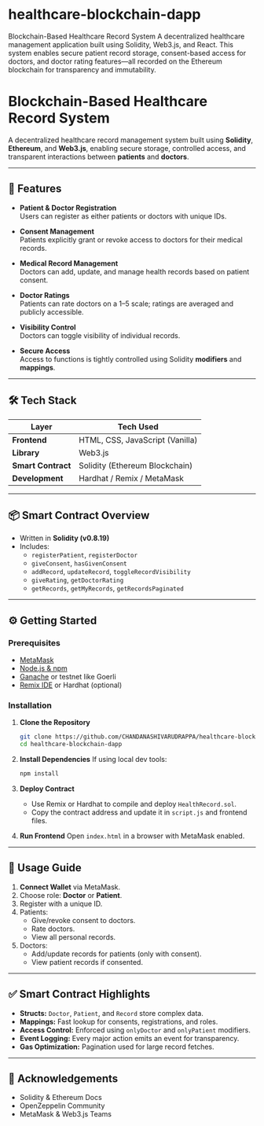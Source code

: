 # healthcare-blockchain-dapp
Blockchain-Based Healthcare Record System A decentralized healthcare management application built using Solidity, Web3.js, and React. This system enables secure patient record storage, consent-based access for doctors, and doctor rating features—all recorded on the Ethereum blockchain for transparency and immutability.


# Blockchain-Based Healthcare Record System

A decentralized healthcare record management system built using **Solidity**, **Ethereum**, and **Web3.js**, enabling secure storage, controlled access, and transparent interactions between **patients** and **doctors**.

---

## 🚀 Features

- **Patient & Doctor Registration**  
  Users can register as either patients or doctors with unique IDs.

- **Consent Management**  
  Patients explicitly grant or revoke access to doctors for their medical records.

- **Medical Record Management**  
  Doctors can add, update, and manage health records based on patient consent.

- **Doctor Ratings**  
  Patients can rate doctors on a 1–5 scale; ratings are averaged and publicly accessible.

- **Visibility Control**  
  Doctors can toggle visibility of individual records.

- **Secure Access**  
  Access to functions is tightly controlled using Solidity **modifiers** and **mappings**.

---

## 🛠 Tech Stack

| Layer         | Tech Used                           |
|---------------|-------------------------------------|
| **Frontend**  | HTML, CSS, JavaScript (Vanilla)     |
| **Library**   | Web3.js                             |
| **Smart Contract** | Solidity (Ethereum Blockchain) |
| **Development** | Hardhat / Remix / MetaMask        |

---

## 📦 Smart Contract Overview

- Written in **Solidity (v0.8.19)**
- Includes:
  - `registerPatient`, `registerDoctor`
  - `giveConsent`, `hasGivenConsent`
  - `addRecord`, `updateRecord`, `toggleRecordVisibility`
  - `giveRating`, `getDoctorRating`
  - `getRecords`, `getMyRecords`, `getRecordsPaginated`


---

## ⚙️ Getting Started

### Prerequisites

- [MetaMask](https://metamask.io/)
- [Node.js & npm](https://nodejs.org/)
- [Ganache](https://trufflesuite.com/ganache/) or testnet like Goerli
- [Remix IDE](https://remix.ethereum.org/) or Hardhat (optional)

### Installation

1. **Clone the Repository**
   ```bash
   git clone https://github.com/CHANDANASHIVARUDRAPPA/healthcare-blockchain-dapp.git
   cd healthcare-blockchain-dapp
   ```

2. **Install Dependencies**
   If using local dev tools:
   ```bash
   npm install
   ```

3. **Deploy Contract**
   - Use Remix or Hardhat to compile and deploy `HealthRecord.sol`.
   - Copy the contract address and update it in `script.js` and frontend files.

4. **Run Frontend**
   Open `index.html` in a browser with MetaMask enabled.

---

## 🧪 Usage Guide

1. **Connect Wallet** via MetaMask.
2. Choose role: **Doctor** or **Patient**.
3. Register with a unique ID.
4. Patients:
   - Give/revoke consent to doctors.
   - Rate doctors.
   - View all personal records.
5. Doctors:
   - Add/update records for patients (only with consent).
   - View patient records if consented.

---

## ✅ Smart Contract Highlights

- **Structs:** `Doctor`, `Patient`, and `Record` store complex data.
- **Mappings:** Fast lookup for consents, registrations, and roles.
- **Access Control:** Enforced using `onlyDoctor` and `onlyPatient` modifiers.
- **Event Logging:** Every major action emits an event for transparency.
- **Gas Optimization:** Pagination used for large record fetches.

---


## 🙌 Acknowledgements

- Solidity & Ethereum Docs  
- OpenZeppelin Community  
- MetaMask & Web3.js Teams



